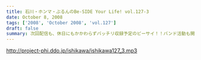 ```yaml
---
title: 石川・ホンマ・ぶるんのBe-SIDE Your Life! vol.127-3
date: October 8, 2008
tags: ['2008', 'October 2008', 'vol.127']
draft: false
summary: 次回配信も、休日にもかかわらずバッチリ収録予定のビーサイ！！バンド活動も開始するのかしないのか！？そして今年の秋の学園祭お呼ばれのお話しなんかもオタノシミニ。NAMAE
---
```


http://project-phi.ddo.jp/ishikawa/ishikawa127_3.mp3